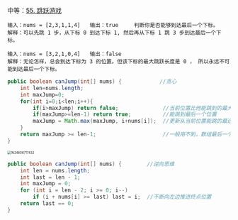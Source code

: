 中等：[55. 跳跃游戏](https://leetcode-cn.com/problems/jump-game/)

```
输入：nums = [2,3,1,1,4]	输出：true		判断你是否能够到达最后一个下标。
解释：可以先跳 1 步，从下标 0 到达下标 1, 然后再从下标 1 跳 3 步到达最后一个下标。
```

```
输入：nums = [3,2,1,0,4]	输出：false
解释：无论怎样，总会到达下标为 3 的位置。但该下标的最大跳跃长度是 0 ， 所以永远不可能到达最后一个下标。
```

```java
public boolean canJump(int[] nums) {			//贪心
    int len=nums.length;
    int maxJump=0;
    for(int i=0;i<len;i++){
        if(i>maxJump) return false;				 //当前位置比他能跳到的最大位置都大
        if(maxJump>=len-1) return true;			 //能跳到最后一个位置
        maxJump = Math.max(maxJump, i+nums[i]);	 //更新从当前位置能跳的最远的位置
    }
    return maxJump >= len-1;					 //一般用不到，数组最后一个数字大小不用管
}
```

<img src="../../../../ZJW-Summary/assets/1624606717432.png" alt="1624606717432" style="zoom:50%;" />

```java
public boolean canJump(int[] nums) {		//逆向思维
    int len = nums.length;
    int last = len - 1;
    int maxJump = 0;
    for (int i = len - 2; i >= 0; i--)
        if (i + nums[i] >= last) last = i;  //不断向左边推进终点位置
    return last == 0;        				
}
```

